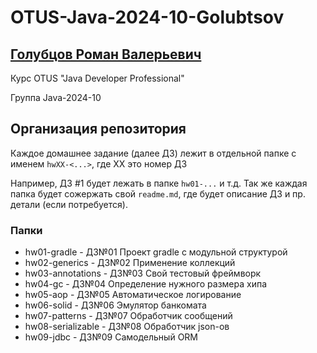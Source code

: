 # OTUS-Java-2024-10-Golubtsov


## [Голубцов Роман Валерьевич](https://spb.hh.ru/resume/81e5630fff08b653490039ed1f6f6443323948)

Курс OTUS "Java Developer Professional"

Группа Java-2024-10


## Организация репозитория

Каждое домашнее задание (далее ДЗ) лежит в отдельной папке с именем `hwXX-<...>`, где XX это номер ДЗ

Например, ДЗ #1 будет лежать в папке `hw01-...` и т.д.
Так же каждая папка будет сожержать свой `readme.md`, где будет описание ДЗ и пр. детали (если потребуется).

### Папки
- hw01-gradle - ДЗ№01 Проект gradle с модульной структурой
- hw02-generics - ДЗ№02 Применение коллекций
- hw03-annotations - ДЗ№03 Свой тестовый фреймворк
- hw04-gc - ДЗ№04 Определение нужного размера хипа
- hw05-aop - ДЗ№05 Автоматическое логирование
- hw06-solid - ДЗ№06 Эмулятор банкомата
- hw07-patterns - ДЗ№07 Обработчик сообщений
- hw08-serializable - ДЗ№08 Обработчик json-ов
- hw09-jdbc - ДЗ№09 Самодельный ORM
